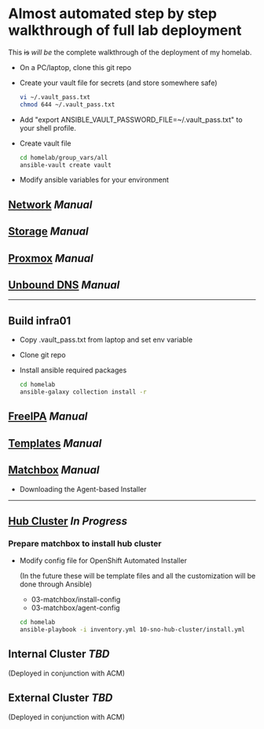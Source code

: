 # Almost automated step by step walkthrough of full lab deployment

This ~~is~~ *will be* the complete walkthrough of the deployment of my homelab.

- On a PC/laptop, clone this git repo
- Create your vault file for secrets (and store somewhere safe)

  ```bash
  vi ~/.vault_pass.txt
  chmod 644 ~/.vault_pass.txt
  ```

- Add "export ANSIBLE_VAULT_PASSWORD_FILE=~/.vault_pass.txt" to your shell profile.
- Create vault file

  ```bash
  cd homelab/group_vars/all
  ansible-vault create vault
  ```

- Modify ansible variables for your environment

## [Network](00-network/README.md) *Manual*

## [Storage](01-storage/README.md) *Manual*

## [Proxmox](02-proxmox/README.md) *Manual*

## [Unbound DNS](03-unbound-dns/README.md) *Manual*

---

## Build infra01

- Copy .vault_pass.txt from laptop and set env variable
- Clone git repo
- Install ansible required packages

  ```bash
  cd homelab
  ansible-galaxy collection install -r
  ```

## [FreeIPA](04-free-ipa/README.md) *Manual*

## [Templates](05-templates/README.md) *Manual*

## [Matchbox](06-matchbox/README.md) *Manual*

- Downloading the Agent-based Installer

---

## [Hub Cluster](10-sno-hub-cluster/README.md) *In Progress*

### Prepare matchbox to install hub cluster

- Modify config file for OpenShift Automated Installer

  (In the future these will be template files and all the customization will be done through Ansible)

  - 03-matchbox/install-config
  - 03-matchbox/agent-config

  ```bash
  cd homelab
  ansible-playbook -i inventory.yml 10-sno-hub-cluster/install.yml
  ```

## Internal Cluster *TBD*

(Deployed in conjunction with ACM)

## External Cluster *TBD*

(Deployed in conjunction with ACM)
